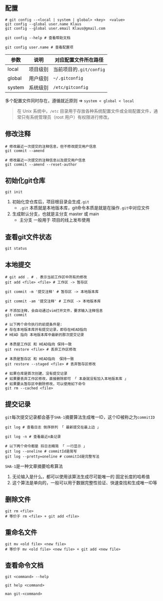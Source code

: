 ## 配置

```shell
# git config --<local | system | global> <key>  <value>
git config --global user.name Klaus
git config --global user.email Klaus@gmail.com

git config --help # 查看帮助文档

git config user.name # 查看配置项
```

| 参数   | 说明     | 对应配置文件所在路径    |
| ------ | -------- | ----------------------- |
| local  | 项目级别 | 当前项目的`.git/config` |
| global | 用户级别 | `~/.gitconfig`          |
| system | 系统级别 | `/etc/gitconfig`        |

多个配置文件同时存在，遵循就近原则  => `system < global < local`

> 在 Unix 系统中，`/etc` 目录用于存放各种系统配置文件或全局配置文件，通常只有系统管理员（root 用户）有权限进行修改。



## 修改注释

```shell
# 修改最近一次提交的注释信息，但不修改提交用户信息
git commit --amend

# 修改最近一次提交的注释信息以及提交用户信息
git commit --amend --reset-author 
```





## 初始化git仓库

```shell
git init
```

1. 初始化空仓库后，项目根目录会生成`.git` 
   + `.git` 本质就是本地版本库，git命令本质是就是在操作`.git`中对应文件
2. 生成默认分支，也就是主分支 master 或 main
   + 主分支 一般用于 项目的线上发布使用



## 查看git文件状态

```shell
git status
```



## 本地提交

```shell
# git add . # . 表示当前工作区中所有的修改
git add <file> <file> # 工作区 -> 暂存区
```

```shell
git commit -m '提交注释' # 暂存区 -> 本地版本库

git commit -am '提交注释' # 工作区 -> 本地版本库

# 不添加注释，会自动通过vim打开文件，要求输入注释信息
git commit 
```

```shell
# 以下两个命令执行的前提条件是:
# 存在本地版本库并有提交记录，即存在HEAD指向
# HEAD 指向 本地版本库中最新的那次提交记录

# 本质是工作区 和 HEAD指向 保持一致
git restore <file> # 丢弃工作区修改

# 本质是暂存区 和 HEAD指向  保持一致
git restore --staged <file> # 丢弃暂存区修改
```

```shell
# 如果仓库是首次创建，没有提交记录
# 如果要丢弃工作区修改，直接删除即可 「 本身就没有加入本地版本库 」
# 如果要从暂存区中删除修改，可以使用如下命令
git rm --cached <file>
```



## 提交记录

`git`每次提交记录都会基于`SHA-1`摘要算法生成唯一ID，这个ID被称之为`commitID`

```shell
git log # 查看日志 倒序排列 「 最新提交在最上边 」

git log -n # 查看最近n条记录

# 以下两个命令都是 将日志精简 「 一行显示 」
git log --oneline # commitId是简写 
git log --pretty=oneline # commitId是完整写法
```



`SHA-1`是一种文章摘要哈希算法

1. 无论输入是什么，都可以使用该算法生成尽可能唯一的 固定长度的哈希值
2. 这个算法是单向的，一般可以用于数据完整性验证、快速查找和生成唯一ID等



## 删除文件

```shell
git rm <file> 
# 等价于 rm <file> + git add <file>
```



## 重命名文件

```shell
git mv <old file> <new file>
# 等价于 mv <old file> <new file> + git add <new file>
```



## 查看命令文档

```shell
git <command> --help

git help <command>

man git-<command>
```

